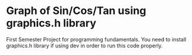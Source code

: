 # Graph of Sin/Cos/Tan using graphics.h library
First Semester Project for programming fundamentals.
You need to install graphics.h library if using dev in order to run this code properly.
